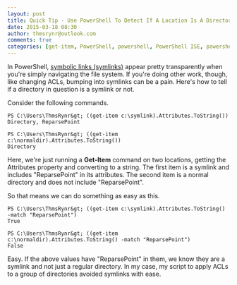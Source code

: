 ```yaml
---
layout: post
title: Quick Tip - Use PowerShell To Detect If A Location Is A Directory Or A Symlink
date: 2015-03-18 08:30
author: thmsrynr@outlook.com
comments: true
categories: [get-item, PowerShell, powershell, PowerShell ISE, powershell ise, quick tip, symbolic link, symlink]
---
```

In PowerShell, <a title="Wikipedia - NTFS Symbolic Links" href="http://en.wikipedia.org/wiki/NTFS_symbolic_link" target="_blank">symbolic links (symlinks)</a> appear pretty transparently when you're simply navigating the file system. If you're doing other work, though, like changing ACLs, bumping into symlinks can be a pain. Here's how to tell if a directory in question is a symlink or not.

Consider the following commands.

```
PS C:\Users\ThmsRynr&gt; ((get-item c:\symlink).Attributes.ToString())
Directory, ReparsePoint

PS C:\Users\ThmsRynr&gt; ((get-item c:\normaldir).Attributes.ToString())
Directory
```

Here, we're just running a <strong>Get-Item</strong> command on two locations, getting the Attributes property and converting to a string. The first item is a symlink and includes "ReparsePoint" in its attributes. The second item is a normal directory and does not include "ReparsePoint".

So that means we can do something as easy as this.

```
PS C:\Users\ThmsRynr&gt; ((get-item c:\symlink).Attributes.ToString() -match "ReparsePoint")
True

PS C:\Users\ThmsRynr&gt; ((get-item c:\normaldir).Attributes.ToString() -match "ReparsePoint")
False
```

Easy. If the above values have "ReparsePoint" in them, we know they are a symlink and not just a regular directory. In my case, my script to apply ACLs to a group of directories avoided symlinks with ease.
